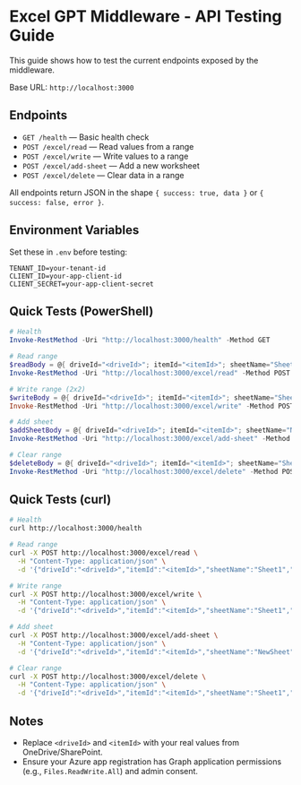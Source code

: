 # Excel GPT Middleware - API Testing Guide

This guide shows how to test the current endpoints exposed by the middleware.

Base URL: `http://localhost:3000`

## Endpoints

- `GET /health` — Basic health check
- `POST /excel/read` — Read values from a range
- `POST /excel/write` — Write values to a range
- `POST /excel/add-sheet` — Add a new worksheet
- `POST /excel/delete` — Clear data in a range

All endpoints return JSON in the shape `{ success: true, data }` or `{ success: false, error }`.

## Environment Variables

Set these in `.env` before testing:

```env
TENANT_ID=your-tenant-id
CLIENT_ID=your-app-client-id
CLIENT_SECRET=your-app-client-secret
```

## Quick Tests (PowerShell)

```powershell
# Health
Invoke-RestMethod -Uri "http://localhost:3000/health" -Method GET

# Read range
$readBody = @{ driveId="<driveId>"; itemId="<itemId>"; sheetName="Sheet1"; range="A1:B2" } | ConvertTo-Json
Invoke-RestMethod -Uri "http://localhost:3000/excel/read" -Method POST -Body $readBody -ContentType "application/json"

# Write range (2x2)
$writeBody = @{ driveId="<driveId>"; itemId="<itemId>"; sheetName="Sheet1"; range="A1:B2"; values=@(@(1,2),@(3,4)) } | ConvertTo-Json -Depth 5
Invoke-RestMethod -Uri "http://localhost:3000/excel/write" -Method POST -Body $writeBody -ContentType "application/json"

# Add sheet
$addSheetBody = @{ driveId="<driveId>"; itemId="<itemId>"; sheetName="NewSheet" } | ConvertTo-Json
Invoke-RestMethod -Uri "http://localhost:3000/excel/add-sheet" -Method POST -Body $addSheetBody -ContentType "application/json"

# Clear range
$deleteBody = @{ driveId="<driveId>"; itemId="<itemId>"; sheetName="Sheet1"; range="A1:B10"; applyTo="contents" } | ConvertTo-Json
Invoke-RestMethod -Uri "http://localhost:3000/excel/delete" -Method POST -Body $deleteBody -ContentType "application/json"
```

## Quick Tests (curl)

```bash
# Health
curl http://localhost:3000/health

# Read range
curl -X POST http://localhost:3000/excel/read \
  -H "Content-Type: application/json" \
  -d '{"driveId":"<driveId>","itemId":"<itemId>","sheetName":"Sheet1","range":"A1:B2"}'

# Write range
curl -X POST http://localhost:3000/excel/write \
  -H "Content-Type: application/json" \
  -d '{"driveId":"<driveId>","itemId":"<itemId>","sheetName":"Sheet1","range":"A1:B2","values":[[1,2],[3,4]]}'

# Add sheet
curl -X POST http://localhost:3000/excel/add-sheet \
  -H "Content-Type: application/json" \
  -d '{"driveId":"<driveId>","itemId":"<itemId>","sheetName":"NewSheet"}'

# Clear range
curl -X POST http://localhost:3000/excel/delete \
  -H "Content-Type: application/json" \
  -d '{"driveId":"<driveId>","itemId":"<itemId>","sheetName":"Sheet1","range":"A1:B10","applyTo":"contents"}'
```

## Notes

- Replace `<driveId>` and `<itemId>` with your real values from OneDrive/SharePoint.
- Ensure your Azure app registration has Graph application permissions (e.g., `Files.ReadWrite.All`) and admin consent.
